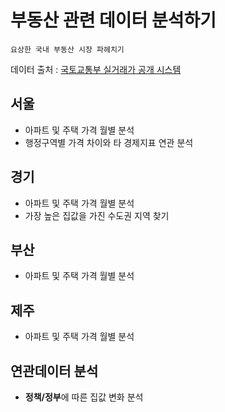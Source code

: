 # __부동산 관련 데이터 분석하기__

```
요상한 국내 부동산 시장 파헤치기
```
데이터 출처 : [국토교통부 실거래가 공개 시스템](http://rtdown.molit.go.kr) 
## __서울__
- 아파트 및 주택 가격 월별 분석
- 행정구역별 가격 차이와 타 경제지표 연관 분석

## __경기__
- 아파트 및 주택 가격 월별 분석
- 가장 높은 집값을 가진 수도권 지역 찾기
## __부산__
- 아파트 및 주택 가격 월별 분석
## __제주__
- 아파트 및 주택 가격 월별 분석
## __연관데이터 분석__
- **정책/정부**에 따른 집값 변화 분석